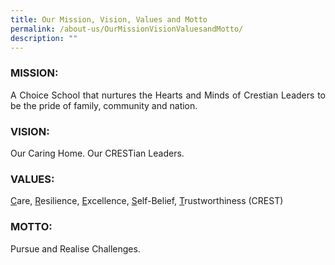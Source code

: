 ```yaml
---
title: Our Mission, Vision, Values and Motto
permalink: /about-us/OurMissionVisionValuesandMotto/
description: ""
---
```


<h3>MISSION:</h3>
<p align="justify">A Choice School that nurtures the Hearts and Minds of Crestian Leaders to be the pride of family, community and nation.</p>

<h3>VISION:</h3>
<p align="justify">Our Caring Home. Our CRESTian Leaders.</p>

<h3>VALUES:</h3>
<p align="justify"><u>C</u>are, <u>R</u>esilience, <u>E</u>xcellence, <u>S</u>elf-Belief, <u>T</u>rustworthiness (CREST)</p>

<h3>MOTTO:</h3>
<div align="justify">Pursue and Realise Challenges.